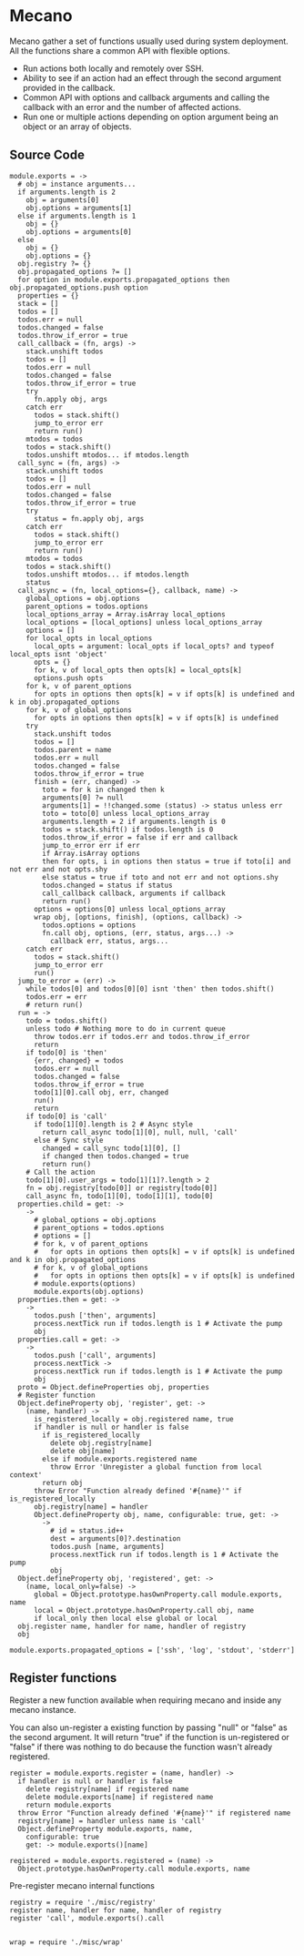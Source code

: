 # Mecano

Mecano gather a set of functions usually used during system deployment. All the
functions share a common API with flexible options.

*   Run actions both locally and remotely over SSH.
*   Ability to see if an action had an effect through the second argument
    provided in the callback.
*   Common API with options and callback arguments and calling the callback with
    an error and the number of affected actions.
*   Run one or multiple actions depending on option argument being an object or
    an array of objects.

## Source Code

    module.exports = ->
      # obj = instance arguments...
      if arguments.length is 2
        obj = arguments[0]
        obj.options = arguments[1]
      else if arguments.length is 1
        obj = {}
        obj.options = arguments[0]
      else
        obj = {}
        obj.options = {}
      obj.registry ?= {}
      obj.propagated_options ?= []
      for option in module.exports.propagated_options then obj.propagated_options.push option
      properties = {}
      stack = []
      todos = []
      todos.err = null
      todos.changed = false
      todos.throw_if_error = true
      call_callback = (fn, args) ->
        stack.unshift todos
        todos = []
        todos.err = null
        todos.changed = false
        todos.throw_if_error = true
        try
          fn.apply obj, args
        catch err
          todos = stack.shift()
          jump_to_error err
          return run()
        mtodos = todos
        todos = stack.shift()
        todos.unshift mtodos... if mtodos.length
      call_sync = (fn, args) ->
        stack.unshift todos
        todos = []
        todos.err = null
        todos.changed = false
        todos.throw_if_error = true
        try
          status = fn.apply obj, args
        catch err
          todos = stack.shift()
          jump_to_error err
          return run()
        mtodos = todos
        todos = stack.shift()
        todos.unshift mtodos... if mtodos.length
        status
      call_async = (fn, local_options={}, callback, name) ->
        global_options = obj.options
        parent_options = todos.options
        local_options_array = Array.isArray local_options
        local_options = [local_options] unless local_options_array
        options = []
        for local_opts in local_options
          local_opts = argument: local_opts if local_opts? and typeof local_opts isnt 'object'
          opts = {}
          for k, v of local_opts then opts[k] = local_opts[k]
          options.push opts
        for k, v of parent_options
          for opts in options then opts[k] = v if opts[k] is undefined and k in obj.propagated_options
        for k, v of global_options
          for opts in options then opts[k] = v if opts[k] is undefined
        try
          stack.unshift todos
          todos = []
          todos.parent = name
          todos.err = null
          todos.changed = false
          todos.throw_if_error = true
          finish = (err, changed) ->
            toto = for k in changed then k
            arguments[0] ?= null
            arguments[1] = !!changed.some (status) -> status unless err
            toto = toto[0] unless local_options_array
            arguments.length = 2 if arguments.length is 0
            todos = stack.shift() if todos.length is 0
            todos.throw_if_error = false if err and callback
            jump_to_error err if err
            if Array.isArray options
            then for opts, i in options then status = true if toto[i] and not err and not opts.shy
            else status = true if toto and not err and not options.shy
            todos.changed = status if status
            call_callback callback, arguments if callback
            return run()
          options = options[0] unless local_options_array
          wrap obj, [options, finish], (options, callback) ->
            todos.options = options
            fn.call obj, options, (err, status, args...) ->
              callback err, status, args...
        catch err
          todos = stack.shift()
          jump_to_error err
          run()
      jump_to_error = (err) ->
        while todos[0] and todos[0][0] isnt 'then' then todos.shift()
        todos.err = err
        # return run()
      run = ->
        todo = todos.shift()
        unless todo # Nothing more to do in current queue
          throw todos.err if todos.err and todos.throw_if_error
          return
        if todo[0] is 'then'
          {err, changed} = todos
          todos.err = null
          todos.changed = false
          todos.throw_if_error = true
          todo[1][0].call obj, err, changed
          run()
          return
        if todo[0] is 'call'
          if todo[1][0].length is 2 # Async style
            return call_async todo[1][0], null, null, 'call'
          else # Sync style
            changed = call_sync todo[1][0], []
            if changed then todos.changed = true
            return run()
        # Call the action
        todo[1][0].user_args = todo[1][1]?.length > 2
        fn = obj.registry[todo[0]] or registry[todo[0]]
        call_async fn, todo[1][0], todo[1][1], todo[0]
      properties.child = get: ->
        ->
          # global_options = obj.options
          # parent_options = todos.options
          # options = []
          # for k, v of parent_options
          #   for opts in options then opts[k] = v if opts[k] is undefined and k in obj.propagated_options
          # for k, v of global_options
          #   for opts in options then opts[k] = v if opts[k] is undefined
          # module.exports(options)
          module.exports(obj.options)
      properties.then = get: ->
        ->
          todos.push ['then', arguments]
          process.nextTick run if todos.length is 1 # Activate the pump
          obj
      properties.call = get: ->
        ->
          todos.push ['call', arguments]
          process.nextTick ->
          process.nextTick run if todos.length is 1 # Activate the pump
          obj
      proto = Object.defineProperties obj, properties
      # Register function
      Object.defineProperty obj, 'register', get: ->
        (name, handler) ->
          is_registered_locally = obj.registered name, true
          if handler is null or handler is false
            if is_registered_locally
              delete obj.registry[name]
              delete obj[name] 
            else if module.exports.registered name
              throw Error 'Unregister a global function from local context'
            return obj
          throw Error "Function already defined '#{name}'" if is_registered_locally
          obj.registry[name] = handler
          Object.defineProperty obj, name, configurable: true, get: ->
            ->
              # id = status.id++
              dest = arguments[0]?.destination
              todos.push [name, arguments]
              process.nextTick run if todos.length is 1 # Activate the pump
              obj
      Object.defineProperty obj, 'registered', get: ->
        (name, local_only=false) ->
          global = Object.prototype.hasOwnProperty.call module.exports, name
          local = Object.prototype.hasOwnProperty.call obj, name
          if local_only then local else global or local
      obj.register name, handler for name, handler of registry
      obj

    module.exports.propagated_options = ['ssh', 'log', 'stdout', 'stderr']

## Register functions

Register a new function available when requiring mecano and inside any mecano
instance. 

You can also un-register a existing function by passing "null" or "false" as
the second argument. It will return "true" if the function is un-registered or
"false" if there was nothing to do because the function wasn't already
registered.

    register = module.exports.register = (name, handler) ->
      if handler is null or handler is false
        delete registry[name] if registered name
        delete module.exports[name] if registered name
        return module.exports
      throw Error "Function already defined '#{name}'" if registered name
      registry[name] = handler unless name is 'call'
      Object.defineProperty module.exports, name, 
        configurable: true
        get: -> module.exports()[name]

    registered = module.exports.registered = (name) ->
      Object.prototype.hasOwnProperty.call module.exports, name

Pre-register mecano internal functions

    registry = require './misc/registry'
    register name, handler for name, handler of registry
    register 'call', module.exports().call
    

    wrap = require './misc/wrap'
